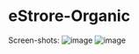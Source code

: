 # eStrore-Organic
Screen-shots: 
![image](https://github.com/fishtank1/eStrore-Organic/assets/78020902/16a577cc-2a94-45a3-a1b0-e840f96ac90f)
![image](https://github.com/fishtank1/eStrore-Organic/assets/78020902/5becb8c7-093d-45fa-8f91-e90f4a737000)
